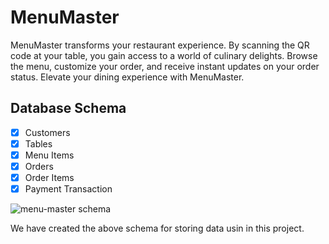 # MenuMaster

MenuMaster transforms your restaurant experience. By scanning the QR code at your table, you gain access to a world of culinary delights. Browse the menu, customize your order, and receive instant updates on your order status. Elevate your dining experience with MenuMaster.

## Database Schema
- [x] Customers
- [x] Tables
- [x] Menu Items
- [x] Orders
- [x] Order Items
- [x] Payment Transaction

![menu-master schema](https://github.com/K-RD/Menu-Master/assets/108448353/5b0abb6f-ae5f-4351-9164-f5a24dfb4eb5)

We have created the above schema for storing data usin in this project.
